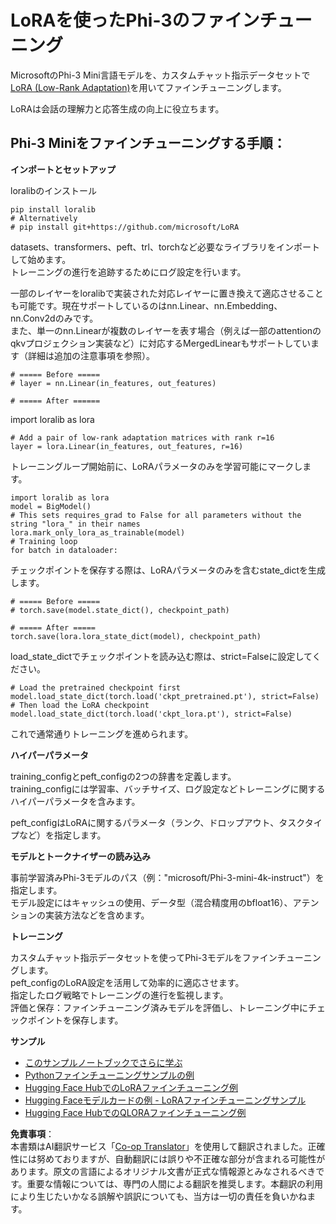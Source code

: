 <!--
CO_OP_TRANSLATOR_METADATA:
{
  "original_hash": "50b6a55a0831b417835087d8b57759fe",
  "translation_date": "2025-07-17T06:29:04+00:00",
  "source_file": "md/03.FineTuning/FineTuning_Lora.md",
  "language_code": "ja"
}
-->
# **LoRAを使ったPhi-3のファインチューニング**

MicrosoftのPhi-3 Mini言語モデルを、カスタムチャット指示データセットで[LoRA (Low-Rank Adaptation)](https://github.com/microsoft/LoRA?WT.mc_id=aiml-138114-kinfeylo)を用いてファインチューニングします。

LoRAは会話の理解力と応答生成の向上に役立ちます。

## Phi-3 Miniをファインチューニングする手順：

**インポートとセットアップ**

loralibのインストール

```
pip install loralib
# Alternatively
# pip install git+https://github.com/microsoft/LoRA

```

datasets、transformers、peft、trl、torchなど必要なライブラリをインポートして始めます。  
トレーニングの進行を追跡するためにログ設定を行います。

一部のレイヤーをloralibで実装された対応レイヤーに置き換えて適応させることも可能です。現在サポートしているのはnn.Linear、nn.Embedding、nn.Conv2dのみです。  
また、単一のnn.Linearが複数のレイヤーを表す場合（例えば一部のattentionのqkvプロジェクション実装など）に対応するMergedLinearもサポートしています（詳細は追加の注意事項を参照）。

```
# ===== Before =====
# layer = nn.Linear(in_features, out_features)
```

```
# ===== After ======
```

import loralib as lora

```
# Add a pair of low-rank adaptation matrices with rank r=16
layer = lora.Linear(in_features, out_features, r=16)
```

トレーニングループ開始前に、LoRAパラメータのみを学習可能にマークします。

```
import loralib as lora
model = BigModel()
# This sets requires_grad to False for all parameters without the string "lora_" in their names
lora.mark_only_lora_as_trainable(model)
# Training loop
for batch in dataloader:
```

チェックポイントを保存する際は、LoRAパラメータのみを含むstate_dictを生成します。

```
# ===== Before =====
# torch.save(model.state_dict(), checkpoint_path)
```  
```
# ===== After =====
torch.save(lora.lora_state_dict(model), checkpoint_path)
```

load_state_dictでチェックポイントを読み込む際は、strict=Falseに設定してください。

```
# Load the pretrained checkpoint first
model.load_state_dict(torch.load('ckpt_pretrained.pt'), strict=False)
# Then load the LoRA checkpoint
model.load_state_dict(torch.load('ckpt_lora.pt'), strict=False)
```

これで通常通りトレーニングを進められます。

**ハイパーパラメータ**

training_configとpeft_configの2つの辞書を定義します。  
training_configには学習率、バッチサイズ、ログ設定などトレーニングに関するハイパーパラメータを含みます。

peft_configはLoRAに関するパラメータ（ランク、ドロップアウト、タスクタイプなど）を指定します。

**モデルとトークナイザーの読み込み**

事前学習済みPhi-3モデルのパス（例："microsoft/Phi-3-mini-4k-instruct"）を指定します。  
モデル設定にはキャッシュの使用、データ型（混合精度用のbfloat16）、アテンションの実装方法などを含めます。

**トレーニング**

カスタムチャット指示データセットを使ってPhi-3モデルをファインチューニングします。  
peft_configのLoRA設定を活用して効率的に適応させます。  
指定したログ戦略でトレーニングの進行を監視します。  
評価と保存：ファインチューニング済みモデルを評価し、トレーニング中にチェックポイントを保存します。

**サンプル**  
- [このサンプルノートブックでさらに学ぶ](../../../../code/03.Finetuning/Phi_3_Inference_Finetuning.ipynb)  
- [Pythonファインチューニングサンプルの例](../../../../code/03.Finetuning/FineTrainingScript.py)  
- [Hugging Face HubでのLoRAファインチューニング例](../../../../code/03.Finetuning/Phi-3-finetune-lora-python.ipynb)  
- [Hugging Faceモデルカードの例 - LoRAファインチューニングサンプル](https://huggingface.co/microsoft/Phi-3-mini-4k-instruct/blob/main/sample_finetune.py)  
- [Hugging Face HubでのQLORAファインチューニング例](../../../../code/03.Finetuning/Phi-3-finetune-qlora-python.ipynb)

**免責事項**：  
本書類はAI翻訳サービス「[Co-op Translator](https://github.com/Azure/co-op-translator)」を使用して翻訳されました。正確性には努めておりますが、自動翻訳には誤りや不正確な部分が含まれる可能性があります。原文の言語によるオリジナル文書が正式な情報源とみなされるべきです。重要な情報については、専門の人間による翻訳を推奨します。本翻訳の利用により生じたいかなる誤解や誤訳についても、当方は一切の責任を負いかねます。